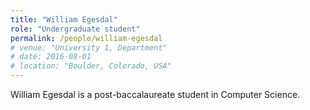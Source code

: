 ```yaml
---
title: "William Egesdal"
role: "Undergraduate student"
permalink: /people/william-egesdal
# venue: "University 1, Department"
# date: 2016-08-01
# location: "Boulder, Colorado, USA"
---
```


William Egesdal is a post-baccalaureate student in Computer Science.